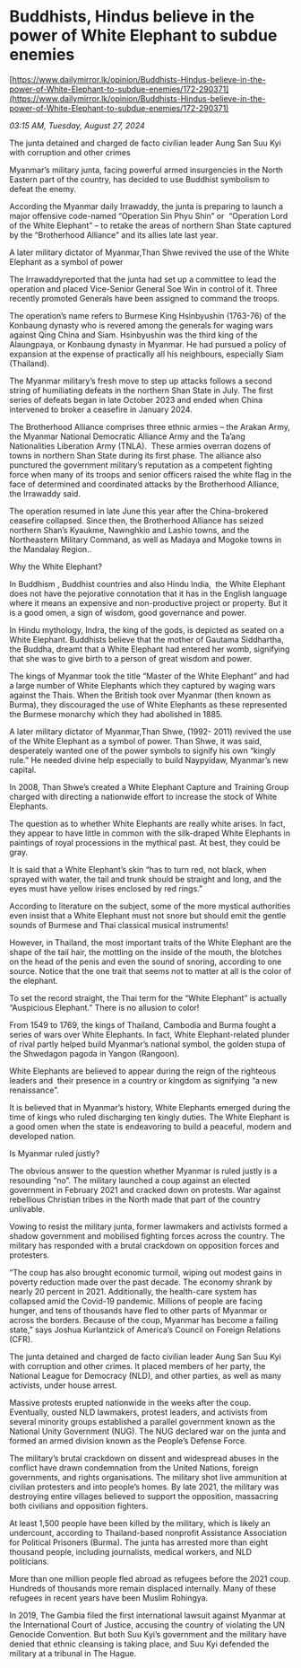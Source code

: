 # Buddhists, Hindus  believe in the power of White Elephant to subdue enemies

[https://www.dailymirror.lk/opinion/Buddhists-Hindus-believe-in-the-power-of-White-Elephant-to-subdue-enemies/172-290371](https://www.dailymirror.lk/opinion/Buddhists-Hindus-believe-in-the-power-of-White-Elephant-to-subdue-enemies/172-290371)

*03:15 AM, Tuesday, August 27, 2024*

The junta detained and charged de facto civilian leader Aung San Suu Kyi with corruption and other crimes

Myanmar’s military junta, facing powerful armed insurgencies in the North Eastern part of the country, has decided to use Buddhist symbolism to defeat the enemy.

According the Myanmar daily Irrawaddy, the junta is preparing to launch a major offensive code-named “Operation Sin Phyu Shin” or  “Operation Lord of the White Elephant” – to retake the areas of northern Shan State captured by the “Brotherhood Alliance” and its allies late last year.

A later military dictator of Myanmar,Than Shwe revived the use of the White Elephant as a symbol of power

The Irrawaddyreported that the junta had set up a committee to lead the operation and placed Vice-Senior General Soe Win in control of it. Three recently promoted Generals have been assigned to command the troops.

The operation’s name refers to Burmese King Hsinbyushin (1763-76) of the Konbaung dynasty who is revered among the generals for waging wars against Qing China and Siam. Hsinbyushin was the third king of the Alaungpaya, or Konbaung dynasty in Myanmar. He had pursued a policy of expansion at the expense of practically all his neighbours, especially Siam (Thailand).

The Myanmar military’s fresh move to step up attacks follows a second string of humiliating defeats in the northern Shan State in July. The first series of defeats began in late October 2023 and ended when China intervened to broker a ceasefire in January 2024.

The Brotherhood Alliance comprises three ethnic armies – the Arakan Army, the Myanmar National Democratic Alliance Army and the Ta’ang Nationalities Liberation Army (TNLA).  These armies overran dozens of towns in northern Shan State during its first phase. The alliance also punctured the government military’s reputation as a competent fighting force when many of its troops and senior officers raised the white flag in the face of determined and coordinated attacks by the Brotherhood Alliance, the Irrawaddy said.

The operation resumed in late June this year after the China-brokered ceasefire collapsed. Since then, the Brotherhood Alliance has seized northern Shan’s Kyaukme, Nawnghkio and Lashio towns, and the Northeastern Military Command, as well as Madaya and Mogoke towns in the Mandalay Region..

Why the White Elephant?

In Buddhism , Buddhist countries and also Hindu India,  the White Elephant does not have the pejorative connotation that it has in the English language where it means an expensive and non-productive project or property. But it is a good omen, a sign of wisdom, good governance and power.

In Hindu mythology, Indra, the king of the gods, is depicted as seated on a White Elephant. Buddhists believe that the mother of Gautama Siddhartha, the Buddha, dreamt that a White Elephant had entered her womb, signifying that she was to give birth to a person of great wisdom and power.

The kings of Myanmar took the title “Master of the White Elephant” and had a large number of White Elephants which they captured by waging wars against the Thais. When the British took over Myanmar (then known as Burma), they discouraged the use of White Elephants as these represented the Burmese monarchy which they had abolished in 1885.

A later military dictator of Myanmar,Than Shwe, (1992- 2011) revived the use of the White Elephant as a symbol of power. Than Shwe, it was said, desperately wanted one of the power symbols to signify his own “kingly rule.” He needed divine help especially to build Naypyidaw, Myanmar’s new capital.

In 2008, Than Shwe’s created a White Elephant Capture and Training Group charged with directing a nationwide effort to increase the stock of White Elephants.

The question as to whether White Elephants are really white arises. In fact, they appear to have little in common with the silk-draped White Elephants in paintings of royal processions in the mythical past. At best, they could be gray.

It is said that a White Elephant’s skin “has to turn red, not black, when sprayed with water, the tail and trunk should be straight and long, and the eyes must have yellow irises enclosed by red rings.”

According to literature on the subject, some of the more mystical authorities even insist that a White Elephant must not snore but should emit the gentle sounds of Burmese and Thai classical musical instruments!

However, in Thailand, the most important traits of the White Elephant are the shape of the tail hair, the mottling on the inside of the mouth, the blotches on the head of the penis and even the sound of snoring, according to one source. Notice that the one trait that seems not to matter at all is the color of the elephant.

To set the record straight, the Thai term for the “White Elephant” is actually “Auspicious Elephant.” There is no allusion to color!

From 1549 to 1769, the kings of Thailand, Cambodia and Burma fought a series of wars over White Elephants. In fact, White Elephant-related plunder of rival partly helped build Myanmar’s national symbol, the golden stupa of the Shwedagon pagoda in Yangon (Rangoon).

White Elephants are believed to appear during the reign of the righteous leaders and  their presence in a country or kingdom as signifying “a new renaissance”.

It is believed that in Myanmar’s history, White Elephants emerged during the time of kings who ruled discharging ten kingly duties. The White Elephant is a good omen when the state is endeavoring to build a peaceful, modern and developed nation.

Is Myanmar ruled justly?

The obvious answer to the question whether Myanmar is ruled justly is a resounding “no”. The military launched a coup against an elected government in February 2021 and cracked down on protests. War against rebellious Christian tribes in the North made that part of the country unlivable.

Vowing to resist the military junta, former lawmakers and activists formed a shadow government and mobilised fighting forces across the country. The military has responded with a brutal crackdown on opposition forces and protesters.

“The coup has also brought economic turmoil, wiping out modest gains in poverty reduction made over the past decade. The economy shrank by nearly 20 percent in 2021. Additionally, the health-care system has collapsed amid the Covid-19 pandemic. Millions of people are facing hunger, and tens of thousands have fled to other parts of Myanmar or across the borders. Because of the coup, Myanmar has become a failing state,” says Joshua Kurlantzick of America’s Council on Foreign Relations (CFR).

The junta detained and charged de facto civilian leader Aung San Suu Kyi with corruption and other crimes. It placed members of her party, the National League for Democracy (NLD), and other parties, as well as many activists, under house arrest.

Massive protests erupted nationwide in the weeks after the coup. Eventually, ousted NLD lawmakers, protest leaders, and activists from several minority groups established a parallel government known as the National Unity Government (NUG). The NUG declared war on the junta and formed an armed division known as the People’s Defense Force.

The military’s brutal crackdown on dissent and widespread abuses in the conflict have drawn condemnation from the United Nations, foreign governments, and rights organisations. The military shot live ammunition at civilian protesters and into people’s homes. By late 2021, the military was destroying entire villages believed to support the opposition, massacring both civilians and opposition fighters.

At least 1,500 people have been killed by the military, which is likely an undercount, according to Thailand-based nonprofit Assistance Association for Political Prisoners (Burma). The junta has arrested more than eight thousand people, including journalists, medical workers, and NLD politicians.

More than one million people fled abroad as refugees before the 2021 coup. Hundreds of thousands more remain displaced internally. Many of these refugees in recent years have been Muslim Rohingya.

In 2019, The Gambia filed the first international lawsuit against Myanmar at the International Court of Justice, accusing the country of violating the UN Genocide Convention. But both Suu Kyi’s government and the military have denied that ethnic cleansing is taking place, and Suu Kyi defended the military at a tribunal in The Hague.

